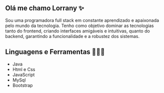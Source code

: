 ## Olá me chamo Lorrany ✨

Sou uma programadora full stack em constante aprendizado e apaixonada pelo mundo da tecnologia. Tenho como objetivo dominar as tecnologias tanto do frontend, criando interfaces amigáveis e intuitivas, quanto do backend, garantindo a funcionalidade e a robustez dos sistemas.

## Linguagens e Ferramentas 👩🏻‍💻
- Java
- Html e Css
- JavaScript
- MySql
- Bootstrap
  
  
